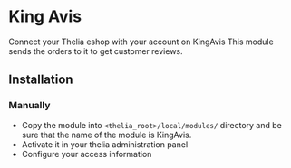 # King Avis

Connect your Thelia eshop with your account on KingAvis
This module sends the orders to it to get customer reviews. 

## Installation

### Manually

* Copy the module into ```<thelia_root>/local/modules/``` directory and be sure that the name of the module is KingAvis.
* Activate it in your thelia administration panel
* Configure your access information
